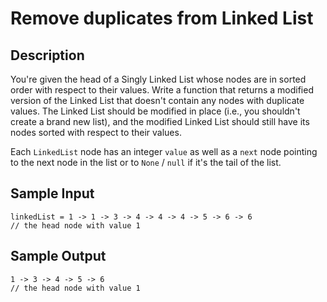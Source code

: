 # Remove duplicates from Linked List

## Description
You're given the head of a Singly Linked List whose nodes are in sorted order with respect to their values. Write a function that returns a modified version of the Linked List that doesn't contain any nodes with duplicate values. The Linked List should be modified in place (i.e., you shouldn't create a brand
new list), and the modified Linked List should still have its nodes sorted with respect to their values.

Each `LinkedList` node has an integer `value` as well as a `next` node pointing to the next node in the list or to `None` / `null` if it's the tail of the list.

## Sample Input
```
linkedList = 1 -> 1 -> 3 -> 4 -> 4 -> 4 -> 5 -> 6 -> 6 
// the head node with value 1
```

## Sample Output
```
1 -> 3 -> 4 -> 5 -> 6 
// the head node with value 1
```
